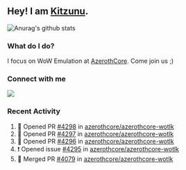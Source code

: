 ## Hey! I am [Kitzunu](https://Github.com/Kitzunu).

![Anurag's github stats](https://github-readme-stats.kitzunu.vercel.app/api?username=Kitzunu&show_icons=true)

### What do I do?

I focus on WoW Emulation at [AzerothCore](https://Github.com/AzerothCore). Come join us ;)

### Connect with me
[![](https://img.shields.io/badge/AzerothCore%20Discord-Connect%20with%20me!-green)](https://discord.com/invite/gkt4y2x)

### Recent Activity

<!--START_SECTION:activity-->
1. 💪 Opened PR [#4298](https://github.com/azerothcore/azerothcore-wotlk/pull/4298) in [azerothcore/azerothcore-wotlk](https://github.com/azerothcore/azerothcore-wotlk)
2. 💪 Opened PR [#4297](https://github.com/azerothcore/azerothcore-wotlk/pull/4297) in [azerothcore/azerothcore-wotlk](https://github.com/azerothcore/azerothcore-wotlk)
3. 💪 Opened PR [#4296](https://github.com/azerothcore/azerothcore-wotlk/pull/4296) in [azerothcore/azerothcore-wotlk](https://github.com/azerothcore/azerothcore-wotlk)
4. ❗️ Opened issue [#4295](https://github.com/azerothcore/azerothcore-wotlk/issues/4295) in [azerothcore/azerothcore-wotlk](https://github.com/azerothcore/azerothcore-wotlk)
5. 🎉 Merged PR [#4079](https://github.com/azerothcore/azerothcore-wotlk/pull/4079) in [azerothcore/azerothcore-wotlk](https://github.com/azerothcore/azerothcore-wotlk)
<!--END_SECTION:activity-->
